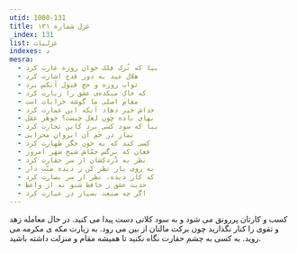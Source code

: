```yaml
---
utid: 1000-131
title: غزل شماره ۱۳۱
_index: 131
list: غزلیات
indexes: د
mesra:
  - بیا که تُرک فلک خوان روزه غارت کرد
  - هلال عید به دور قدح اشارت کرد
  - ثواب روزه و حجِ قبول آنکس برد
  - که خاکِ میکده‌ی عشق را زیارت کرد
  - مقامِ اصلی ما گوشه خرابات است
  - خداش خیر دهاد آنکه این عمارت کرد
  - بهای باده چون لعل چیست؟ جوهر عقل
  - بیا که سود کسی برد کاین تجارت کرد
  - نماز در خَمِ آن ابروانِ محرابی
  - کسی کند که به خون جگر طهارت کرد
  - فغان که نرگس جمّاش شیخِ شهر امروز
  - نظر به دُردکشان از سر حقارت کرد
  - به روی یار نظر کن ز دیده منّت دار
  - که کار دیده، نظر از سر بصارت کرد
  - حدیث عشق ز حافظ شنو نه از واعظ
  - اگر چه صنعت بسیار در عبارت کرد
---
```

کسب و کارتان پررونق می شود و به سود کلانی دست پیدا می کنید. در حال معامله زهد و تقوی را کنار نگذارید چون برکت مالتان از بین می رود. به زیارت مکه ی مکرمه می روید. به کسی به چشم حقارت نگاه نکنید تا همیشه مقام و منزلت داشته باشید.
